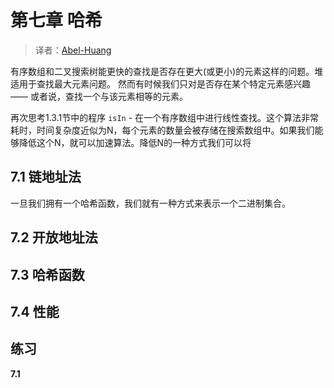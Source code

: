 # 第七章 哈希

> 译者：[Abel-Huang](https://github.com/Abel-Huang)

有序数组和二叉搜索树能更快的查找是否存在更大(或更小)的元素这样的问题。堆适用于查找最大元素问题。 然而有时候我们只对是否存在某个特定元素感兴趣 —— 或者说，查找一个与该元素相等的元素。

再次思考1.3.1节中的程序 `isIn` - 在一个有序数组中进行线性查找。这个算法非常耗时，时间复杂度近似为N，每个元素的数量会被存储在搜索数组中。如果我们能够降低这个N，就可以加速算法。降低N的一种方式我们可以将

## 7.1 链地址法
一旦我们拥有一个哈希函数，我们就有一种方式来表示一个二进制集合。

## 7.2 开放地址法

## 7.3 哈希函数

## 7.4 性能

## 练习

**7.1**
